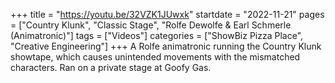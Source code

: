 +++
title = "https://youtu.be/32VZK1JUwxk"
startdate = "2022-11-21"
pages = ["Country Klunk", "Classic Stage", "Rolfe Dewolfe & Earl Schmerle (Animatronic)"]
tags = ["Videos"]
categories = ["ShowBiz Pizza Place", "Creative Engineering"]
+++
A Rolfe animatronic running the Country Klunk showtape, which causes unintended movements with the mismatched characters. Ran on a private stage at Goofy Gas.
